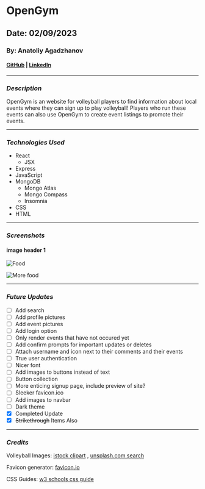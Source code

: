 # **OpenGym**
## **Date**: 02/09/2023
### **By**: Anatoliy Agadzhanov
#### [GitHub](https://github.com/yesanatoliy) | [LinkedIn](https://www.linkedin.com/in/anatoliy-agadzhanov-5a2a54173/)
***
### ***Description***
OpenGym is an website for volleyball players to find information about local events where they can sign up to play volleyball! Players who run these events can also use OpenGym to create event listings to promote their events.

***
### ***Technologies Used***
* React
    * JSX
* Express
* JavaScript
* MongoDB
    * Mongo Atlas
    * Mongo Compass
    * Insomnia
* CSS
* HTML
***
### ***Screenshots***

#### **image header 1**
![Food](https://upload.wikimedia.org/wikipedia/commons/thumb/6/6d/Good_Food_Display_-_NCI_Visuals_Online.jpg/1599px-Good_Food_Display_-_NCI_Visuals_Online.jpg)

![More food](https://cdn.britannica.com/36/123536-050-95CB0C6E/Variety-fruits-vegetables.jpg)
***
### ***Future Updates***
- [ ] Add search
- [ ] Add profile pictures
- [ ] Add event pictures
- [ ] Add login option
- [ ] Only render events that have not occured yet
- [ ] Add confirm prompts for important updates or deletes
- [ ] Attach username and icon next to their comments and their events
- [ ] True user authentication
- [ ] Nicer font
- [ ] Add images to buttons instead of text
- [ ] Button collection
- [ ] More enticing signup page, include preview of site?
- [ ] Sleeker favicon.ico
- [ ] Add images to navbar
- [ ] Dark theme
- [x] Completed Update
- [x] ~~Strikethrough~~ Items Also
***
### ***Credits***

Volleyball Images: [istock clipart](https://www.istockphoto.com/illustrations/black-and-white-volleyball-net) , [unsplash.com search](https://images.unsplash.com/photo-1553005746-9245ba190489?ixlib=rb-4.0.3&ixid=MnwxMjA3fDB8MHxwaG90by1wYWdlfHx8fGVufDB8fHx8&auto=format&fit=crop&w=1470&q=80)

Favicon generator: [favicon.io](https://favicon.io/favicon-converter/)

CSS Guides: [w3 schools css guide](https://www.w3schools.com/css/default.asp)